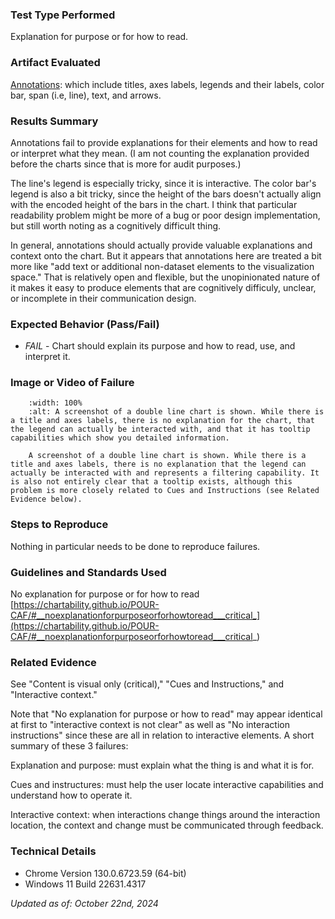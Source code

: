 ### Test Type Performed
Explanation for purpose or for how to read.

### Artifact Evaluated
[Annotations](https://docs.bokeh.org/en/latest/docs/user_guide/interaction.html): which include titles, axes labels, legends and their labels, color bar, span (i.e, line), text, and arrows.

### Results Summary
Annotations fail to provide explanations for their elements and how to read or interpret what they mean. (I am not counting the explanation provided before the charts since that is more for audit purposes.)

The line's legend is especially tricky, since it is interactive. The color bar's legend is also a bit tricky, since the height of the bars doesn't actually align with the encoded height of the bars in the chart. I think that particular readability problem might be more of a bug or poor design implementation, but still worth noting as a cognitively difficult thing.

In general, annotations should actually provide valuable explanations and context onto the chart. But it appears that annotations here are treated a bit more like "add text or additional non-dataset elements to the visualization space." That is relatively open and flexible, but the unopinionated nature of it makes it easy to produce elements that are cognitively difficuly, unclear, or incomplete in their communication design.

### Expected Behavior (Pass/Fail)
- *FAIL* - Chart should explain its purpose and how to read, use, and interpret it. 

### Image or Video of Failure 
```{figure} ./assets/annotations_explanation-purpose.png
    :width: 100%
    :alt: A screenshot of a double line chart is shown. While there is a title and axes labels, there is no explanation for the chart, that the legend can actually be interacted with, and that it has tooltip capabilities which show you detailed information.

    A screenshot of a double line chart is shown. While there is a title and axes labels, there is no explanation that the legend can actually be interacted with and represents a filtering capability. It is also not entirely clear that a tooltip exists, although this problem is more closely related to Cues and Instructions (see Related Evidence below).
```

### Steps to Reproduce
Nothing in particular needs to be done to reproduce failures.

### Guidelines and Standards Used
No explanation for purpose or for how to read [https://chartability.github.io/POUR-CAF/#__noexplanationforpurposeorforhowtoread___critical_](https://chartability.github.io/POUR-CAF/#__noexplanationforpurposeorforhowtoread___critical_)

### Related Evidence
See "Content is visual only (critical)," "Cues and Instructions," and "Interactive context."

Note that "No explanation for purpose or how to read" may appear identical at first to "interactive context is not clear" as well as "No interaction instructions" since these are all in relation to interactive elements. A short summary of these 3 failures:

Explanation and purpose: must explain what the thing is and what it is for.

Cues and instructures: must help the user locate interactive capabilities and understand how to operate it.

Interactive context: when interactions change things around the interaction location, the context and change must be communicated through feedback.

<!-- ### Known or Documented Issues
(If there is already a github issue created for this test or a related test, it will be listed here.) -->

### Technical Details
- Chrome Version 130.0.6723.59 (64-bit)
- Windows 11 Build 22631.4317

*Updated as of: October 22nd, 2024*

<!-- ### Notes
This could be a failure not so much on the annotations and rather the plotting interface, but we'll fail it just to be consistent. -->